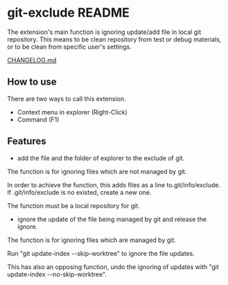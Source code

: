 # git-exclude README

 The extension's main function is ignoring update/add file in local git repository.
 This means to be clean repository from test or debug materials, or to be clean from specific user's settings.

[CHANGELOG.md](CHANGELOG.md)

## How to use

There are two ways to call this extension.

* Context menu in explorer (Right-Click)
* Command (F1)

## Features

* add the file and the folder of explorer to the exclude of git.

The function is for ignoring files which are not managed by git.

In order to achieve the function, this adds files as a line to.git/info/exclude.
If .git/info/exclude is no existed, create a new one.

The function must be a local repository for git.

* ignore the update of the file being managed by git and release the ignore.

The function is for ignoring files which are managed by git.

Run "git update-index --skip-worktree" to ignore the file updates.

This has also an opposing function, undo the ignoring of updates with "git update-index --no-skip-worktree".
